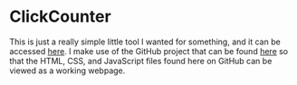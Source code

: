 # ClickCounter

This is just a really simple little tool I wanted for something, and it can be accessed [here](https://html-preview.github.io/?url=https://github.com/TomJensWilliams/ClickCounter/blob/main/index.html). I make use of the GitHub project that can be found [here](https://github.com/html-preview/html-preview.github.io) so that the HTML, CSS, and JavaScript files found here on GitHub can be viewed as a working webpage.
